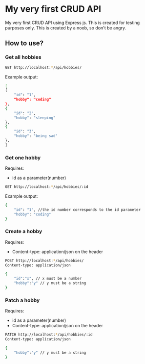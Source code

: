 # My very first CRUD API

My very first CRUD API using Express js.
This is created for testing purposes only.
This is created by a noob, so don't be angry.

## How to use?

### Get all hobbies

```sh
GET http://localhost:*/api/hobbies/
```

Example output:

```sh
[
{
    "id": "1",
    "hobby": "coding"
},
{
    "id": "2",
    "hobby": "sleeping"
},
{
    "id": "3",
    "hobby": "being sad"
},
]
```

### Get one hobby

Requires:

- id as a parameter(number)

```sh
GET http://localhost:*/api/hobbies/:id
```

Example output:

```sh
{
    "id": "1", //the id number corresponds to the id parameter
    "hobby": "coding"
}
```

### Create a hobby

Requires:

- Content-type: application/json on the header

```sh
POST http://localhost:*/api/hobbies/
Content-type: application/json

{
    "id":"x", // x must be a number
    "hobby":"y" // y must be a string
}
```

### Patch a hobby

Requires:

- id as a parameter(number)
- Content-type: application/json on the header

```sh
PATCH http://localhost:*/api/hobbies/:id
Content-type: application/json

{
    "hobby":"y" // y must be a string
}
```
